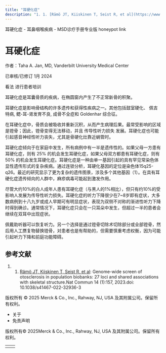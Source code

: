```yaml
---
title: "耳硬化症"
description: "1. 1. [Rämö JT, Kiiskinen T, Seist R, et al](https://www.nature.com/articles/s41467-022-32936-3): Genome-wide screen of otosclerosis in population biobanks: 27 loci and shared associations with skeletal structure.Nat Commun 14 (1):157, 2023.doi: 10.1038/s41467-022-32936-3"
---
```


﻿耳硬化症 \- 耳鼻咽喉疾病 \- MSD诊疗手册专业版 honeypot link

# 耳硬化症

作者：Taha A. Jan, MD, Vanderbilt University Medical Center

已审核/已修订 1月 2024

看法 进行患者培训

耳硬化症是耳囊骨质的疾病，在椭圆窗内产生了不正常新骨的积聚。

耳硬化症是影响骨结构的许多遗传和获得性疾病之一。其他包括鼓室硬化、 佩吉特病, 鳃-耳-肾发育不良, 成骨不全症和 Goldenhar 综合征。

在耳硬化症中，骨质会被吸收并重新沉积，从而产生病理后果。最常受影响的区域是镫骨；因此，镫骨变得无法移动，并且 传导性听力损失 发展。耳硬化症也可能引起感音神经性听力丧失，尤其是骨硬化灶靠近蜗管时。

耳硬化症倾向于在家庭中发生，所有病例中有一半是遗传性的。如果父母一方患有耳硬化症，则有 25% 的机会发生耳硬化症，如果父母双方都患有耳硬化症，则有 50% 的机会发生耳硬化症。耳硬化症是一种由单一基因引起的具有罕见常染色体显性遗传形式的复杂疾病。通过连锁分析，耳硬化基因的定位是染色体15q25-q26。最近的研究显示了更为复杂的遗传图景，涉及多个其他基因（1）。在具有耳硬化症遗传倾向的人群中，麻疹病毒可能起到激发作用。

尽管大约10%的白人成年人患有耳硬化症（与黑人的1%相比），但只有约10%的受影响人发展为传导性听力损失。耳硬化症的听力下降很少在7~8岁即有症状，大多数病例到十八九岁或成人早期可有明显症状，表现为双侧不对称的渐进性听力下降时得到确诊。通常情况下，耳硬化症只会在一只耳朵中发生，但超过一半的患者会继续在双耳中出现症状。

佩戴助听器可以恢复听力。另一个选择是通过镫骨切除术切除部分或全部镫骨，然后用人工赝复物替换镫骨，对患者也是有帮助的，但需要慎重考虑权衡，因为可能引起听力下降和前庭功能障碍。

## 参考文献

1. 1. [Rämö JT, Kiiskinen T, Seist R, et al](https://www.nature.com/articles/s41467-022-32936-3): Genome-wide screen of otosclerosis in population biobanks: 27 loci and shared associations with skeletal structure.Nat Commun 14 (1):157, 2023.doi: 10.1038/s41467-022-32936-3




版权所有 © 2025
Merck & Co., Inc., Rahway, NJ, USA 及其附属公司。保留所有权利。

- 关于
- 免责声明

版权所有© 2025Merck & Co., Inc., Rahway, NJ, USA 及其附属公司。保留所有权利。

|     |     |
| --- | --- |
|  |  |